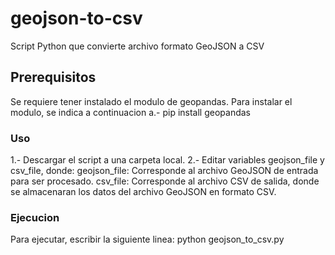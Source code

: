 # geojson-to-csv
Script Python que convierte archivo formato GeoJSON a CSV

## Prerequisitos
Se requiere tener instalado el modulo de geopandas. Para instalar el modulo, se indica a continuacion
a.- pip install geopandas

### Uso
1.- Descargar el script a una carpeta local.
2.- Editar variables geojson_file y csv_file, donde:
geojson_file: Corresponde al archivo GeoJSON de entrada para ser procesado.
csv_file: Corresponde al archivo CSV de salida, donde se almacenaran los datos del archivo GeoJSON en formato CSV.

### Ejecucion
Para ejecutar, escribir la siguiente linea:
python geojson_to_csv.py

